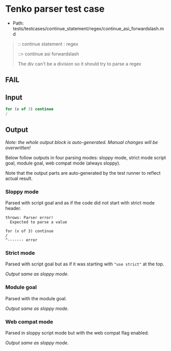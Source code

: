 # Tenko parser test case

- Path: tests/testcases/continue_statement/regex/continue_asi_forwardslash.md

> :: continue statement : regex
>
> ::> continue asi forwardslash
>
> The div can't be a division so it should try to parse a regex

## FAIL

## Input

`````js
for (x of 3) continue
/
`````

## Output

_Note: the whole output block is auto-generated. Manual changes will be overwritten!_

Below follow outputs in four parsing modes: sloppy mode, strict mode script goal, module goal, web compat mode (always sloppy).

Note that the output parts are auto-generated by the test runner to reflect actual result.

### Sloppy mode

Parsed with script goal and as if the code did not start with strict mode header.

`````
throws: Parser error!
  Expected to parse a value

for (x of 3) continue
/
^------- error
`````

### Strict mode

Parsed with script goal but as if it was starting with `"use strict"` at the top.

_Output same as sloppy mode._

### Module goal

Parsed with the module goal.

_Output same as sloppy mode._

### Web compat mode

Parsed in sloppy script mode but with the web compat flag enabled.

_Output same as sloppy mode._
